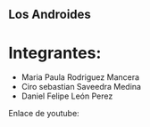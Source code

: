 ## Los Androides
# Integrantes:
- Maria Paula Rodriguez Mancera
- Ciro sebastian Saveedra Medina
- Daniel Felipe León Perez

Enlace de youtube: 
